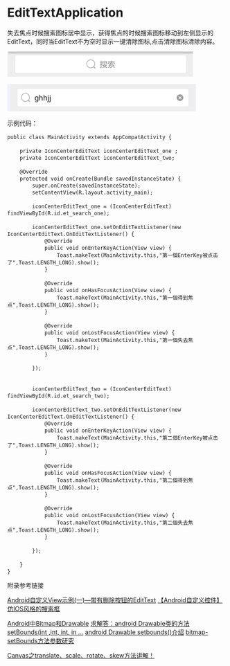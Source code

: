 # EditTextApplication
失去焦点时候搜索图标居中显示，获得焦点的时候搜索图标移动到左侧显示的EditText，同时当EditText不为空时显示一键清除图标,点击清除图标清除内容。

![此处输入图片的描述][1]

![此处输入图片的描述][2]

示例代码：

```
public class MainActivity extends AppCompatActivity {

    private IconCenterEditText iconCenterEditText_one ;
    private IconCenterEditText iconCenterEditText_two;

    @Override
    protected void onCreate(Bundle savedInstanceState) {
        super.onCreate(savedInstanceState);
        setContentView(R.layout.activity_main);

        iconCenterEditText_one = (IconCenterEditText) findViewById(R.id.et_search_one);

        iconCenterEditText_one.setOnEditTextListener(new IconCenterEditText.OnEditTextListener() {
            @Override
            public void onEnterKeyAction(View view) {
                Toast.makeText(MainActivity.this,"第一個EnterKey被点击了",Toast.LENGTH_LONG).show();
            }

            @Override
            public void onHasFocusAction(View view) {
                Toast.makeText(MainActivity.this,"第一個得到焦点",Toast.LENGTH_LONG).show();
            }

            @Override
            public void onLostFocusAction(View view) {
                Toast.makeText(MainActivity.this,"第一個失去焦点",Toast.LENGTH_LONG).show();
            }

        });


        iconCenterEditText_two = (IconCenterEditText) findViewById(R.id.et_search_two);

        iconCenterEditText_two.setOnEditTextListener(new IconCenterEditText.OnEditTextListener() {
            @Override
            public void onEnterKeyAction(View view) {
                Toast.makeText(MainActivity.this,"第二個EnterKey被点击了",Toast.LENGTH_LONG).show();
            }

            @Override
            public void onHasFocusAction(View view) {
                Toast.makeText(MainActivity.this,"第二個得到焦点",Toast.LENGTH_LONG).show();
            }

            @Override
            public void onLostFocusAction(View view) {
                Toast.makeText(MainActivity.this,"第二個失去焦点",Toast.LENGTH_LONG).show();
            }

        });

    }
}

```

附录参考链接

[Android自定义View示例(一)—带有删除按钮的EditText][6]
[【Android自定义控件】仿IOS风格的搜索框][7]

[Android中Bitmap和Drawable][8]
[求解答：android Drawable类的方法setBounds(int ,int, int, in ...][9]
[android Drawable setbounds()介绍][3]
[bitmap-setBounds方法参数研究][4]

[Canvas之translate、scale、rotate、skew方法讲解！][5]




[1]: https://github.com/946898963/EditTextApplication/blob/master/app/src/main/res/mipmap-hdpi/have_focus.png?raw=true
[2]: https://github.com/946898963/EditTextApplication/blob/master/app/src/main/res/mipmap-hdpi/lose_focus.png?raw=true
[3]: http://blog.csdn.net/love_xsq/article/details/45306157
[4]: http://www.cnblogs.com/zhangshuli-1989/p/zhangshuli_setbound_15526135.html
[5]: http://blog.csdn.net/tianjian4592/article/details/45234419
[6]: http://blog.csdn.net/lfdfhl/article/details/18923079
[7]: http://blog.csdn.net/zhuyb829/article/details/46430989
[8]: http://dyh7077063.iteye.com/blog/970672
[9]: http://bbs.51cto.com/thread-1015195-1.html

